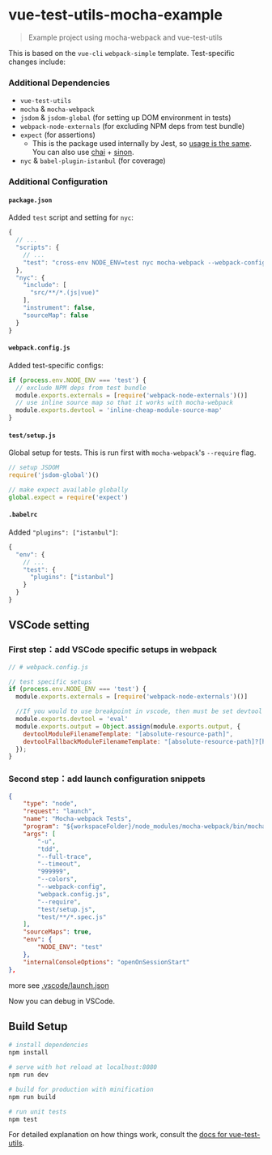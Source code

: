 # vue-test-utils-mocha-example

> Example project using mocha-webpack and vue-test-utils

This is based on the `vue-cli` `webpack-simple` template. Test-specific changes include:

### Additional Dependencies

- `vue-test-utils`
- `mocha` & `mocha-webpack`
- `jsdom` & `jsdom-global` (for setting up DOM environment in tests)
- `webpack-node-externals` (for excluding NPM deps from test bundle)
- `expect` (for assertions)
  - This is the package used internally by Jest, so [usage is the same](http://facebook.github.io/jest/docs/en/expect.html#content). You can also use [chai](http://chaijs.com/) + [sinon](http://sinonjs.org/).
- `nyc` & `babel-plugin-istanbul` (for coverage)

### Additional Configuration

#### `package.json`

Added `test` script and setting for `nyc`:

``` js
{
  // ...
  "scripts": {
    // ...
    "test": "cross-env NODE_ENV=test nyc mocha-webpack --webpack-config webpack.config.js --require test/setup.js test/**/*.spec.js"
  },
  "nyc": {
    "include": [
      "src/**/*.(js|vue)"
    ],
    "instrument": false,
    "sourceMap": false
  }
}
```

#### `webpack.config.js`

Added test-specific configs:

``` js
if (process.env.NODE_ENV === 'test') {
  // exclude NPM deps from test bundle
  module.exports.externals = [require('webpack-node-externals')()]
  // use inline source map so that it works with mocha-webpack
  module.exports.devtool = 'inline-cheap-module-source-map'
}
```

#### `test/setup.js`

Global setup for tests. This is run first with `mocha-webpack`'s `--require` flag.

``` js
// setup JSDOM
require('jsdom-global')()

// make expect available globally
global.expect = require('expect')
```

#### `.babelrc`

Added `"plugins": ["istanbul"]`:

```js
{
  "env": {
    // ...
    "test": {
      "plugins": ["istanbul"]
    }
  }
}
```

## VSCode setting

### First step：add VSCode specific setups in webpack

```js
// # webpack.config.js

// test specific setups
if (process.env.NODE_ENV === 'test') {
  module.exports.externals = [require('webpack-node-externals')()]

  //If you would to use breakpoint in vscode, then must be set devtool to "eval"
  module.exports.devtool = 'eval'
  module.exports.output = Object.assign(module.exports.output, {
    devtoolModuleFilenameTemplate: "[absolute-resource-path]",
    devtoolFallbackModuleFilenameTemplate: "[absolute-resource-path]?[hash]"
  });
}
```

### Second step：add launch configuration snippets

```json
{
    "type": "node",
    "request": "launch",
    "name": "Mocha-webpack Tests",
    "program": "${workspaceFolder}/node_modules/mocha-webpack/bin/mocha-webpack",
    "args": [
        "-u",
        "tdd",
        "--full-trace",
        "--timeout",
        "999999",
        "--colors",
        "--webpack-config",
        "webpack.config.js",
        "--require",
        "test/setup.js",
        "test/**/*.spec.js"
    ],
    "sourceMaps": true,
    "env": {
        "NODE_ENV": "test"
    },
    "internalConsoleOptions": "openOnSessionStart"
},
```

more see [.vscode/launch.json](./vscode/launch.json)

Now you can debug in VSCode.

## Build Setup

``` bash
# install dependencies
npm install

# serve with hot reload at localhost:8080
npm run dev

# build for production with minification
npm run build

# run unit tests
npm test
```

For detailed explanation on how things work, consult the [docs for vue-test-utils](https://vue-test-utils.vuejs.org/en/guides/testing-SFCs-with-mocha-webpack.html).
